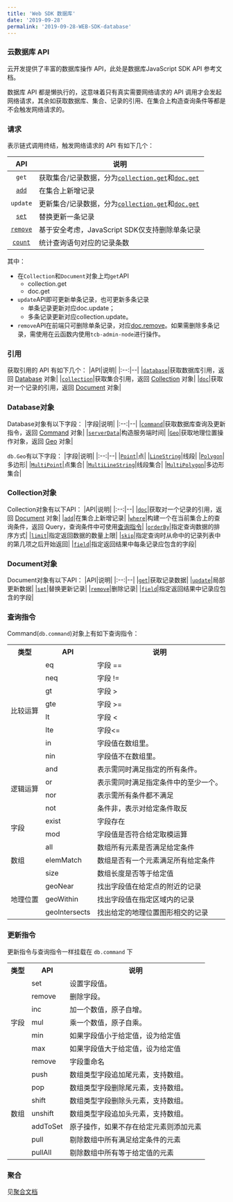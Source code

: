```yaml
---
title: 'Web SDK 数据库'
date: '2019-09-28'
permalink: '2019-09-28-WEB-SDK-database'
---
```


### 云数据库 API
云开发提供了丰富的数据库操作 API，此处是数据库JavaScript SDK API 参考文档。

数据库 API 都是懒执行的，这意味着只有真实需要网络请求的 API 调用才会发起网络请求，其余如获取数据库、集合、记录的引用、在集合上构造查询条件等都是不会触发网络请求的。

### 请求
表示链式调用终结，触发网络请求的 API 有如下几个：

|API|说明|
|:--:|--|
|`get`|获取集合/记录数据，分为[`collection.get`]()和[`doc.get`]()|
|[`add`](//)|在集合上新增记录|
|`update`|更新集合/记录数据，分为[`collection.get`]()和[`doc.get`]()|
|[`set`]()|替换更新一条记录|
|[`remove`](/2019-09-28-JS-SDK-cos-uploadfile/)|基于安全考虑，JavaScript SDK仅支持删除单条记录|
|[`count`](/2019-09-28-JS-SDK-cos-downloadfile/)|统计查询语句对应的记录条数|

其中：
- 在`Collection`和`Document`对象上均`get`API
  - collection.get
  - doc.get
- `update`API即可更新单条记录，也可更新多条记录
  - 单条记录更新对应doc.update；
  - 多条记录更新对应collection.update。
- `remove`API在前端只可删除单条记录，对应[doc.remove](/)。如果需删除多条记录，需使用在云函数内使用`tcb-admin-node`进行操作。

### 引用
获取引用的 API 有如下几个：
|API|说明|
|:--:|--|
|[`database`]()|获取数据库引用，返回 [Database]() 对象|
|[`collection`](//)|获取集合引用，返回 [Collection]() 对象|
|[`doc`]()|获取对一个记录的引用，返回 [Document]() 对象|

### Database对象
Database对象有以下字段：
|字段|说明|
|:--:|--|
|[`command`]()|获取数据库查询及更新指令，返回 [Command]() 对象|
|[`serverData`](//)|构造服务端时间|
|[`Geo`]()|获取地理位置操作对象，返回 [Geo]() 对象|

`db.Geo`有以下字段：
|字段|说明|
|:--:|--|
|[`Point`]()|点|
|[`LineString`]()|线段|
|[`Polygon`]()|多边形|
|[`MultiPoint`]()|点集合|
|[`MultiLineString`]()|线段集合|
|[`MultiPolygon`]()|多边形集合|

### Collection对象
Collection对象有以下API：
|API|说明|
|:--:|--|
|[`doc`]()|获取对一个记录的引用，返回 [Document]() 对象|
|[`add`]()|在集合上新增记录|
|[`where`]()|构建一个在当前集合上的查询条件，返回 Query，查询条件中可使用[查询指令]()|
|[`orderBy`]()|指定查询数据的排序方式|
|[`limit`]()|指定返回数据的数量上限|
|[`skip`]()|指定查询时从命中的记录列表中的第几项之后开始返回|
|[`field`]()|指定返回结果中每条记录应包含的字段|

### Document对象
Document对象有以下API：
|API|说明|
|:--:|--|
|[`get`]()|获取记录数据|
|[`update`]()|局部更新数据|
|[`set`]()|替换更新记录|
|[`remove`]()|删除记录|
|[`field`]()|指定返回结果中记录应包含的字段|

### 查询指令
Command(`db.command`)对象上有如下查询指令：
<table>
  <tr>
      <th>类型</th>
      <th>API</th>
      <th>说明</th>
  </tr>
  <tr>
      <td rowspan="8">比较运算</td>
      <td>eq</td>
      <td> 字段 ==</td>
  </tr>
  <tr>
      <td>neq</td>
      <td>字段 != </td>
  </tr>
  <tr>
      <td>gt</td>
      <td>字段 ></td>
  </tr>
  <tr>
      <td>gte</td>
      <td>字段 >= </td>
  </tr>
  <tr>
      <td>lt</td>
      <td>字段
          < </td>
  </tr>
  <tr>
      <td>lte</td>
      <td>字段<= </td>
  </tr>
  <tr>
      <td>in</td>
      <td>字段值在数组里。</td>
  </tr>
  <tr>
      <td>nin</td>
      <td>字段值不在数组里。</td>
  </tr>
  <tr>
      <td rowspan="4">逻辑运算</td>
      <td>and</td>
      <td>表示需同时满足指定的所有条件。</td>
  </tr>
  <tr>
      <td>or</td>
      <td>表示需同时满足指定条件中的至少一个。</td>
  </tr>
  <tr>
      <td>nor</td>
      <td>表示需所有条件都不满足</td>
  </tr>
  <tr>
      <td>not</td>
      <td>条件非，表示对给定条件取反</td>
  </tr>
  <tr>
      <td rowspan="2">字段</td>
      <td>exist</td>
      <td>字段存在</td>
  </tr>
  <tr>
      <td>mod</td>
      <td>字段值是否符合给定取模运算</td>
  </tr>
  <tr>
      <td rowspan="3">数组</td>
      <td>all</td>
      <td>数组所有元素是否满足给定条件</td>
  </tr>
  <tr>
      <td>elemMatch</td>
      <td>数组是否有一个元素满足所有给定条件</td>
  </tr>
  <tr>
      <td>size</td>
      <td>数组长度是否等于给定值</td>
  </tr>
  <tr>
      <td rowspan="3">地理位置</td>
      <td>geoNear</td>
      <td>找出字段值在给定点的附近的记录</td>
  </tr>
  <tr>
      <td>geoWithin</td>
      <td>找出字段值在指定区域内的记录</td>
  </tr>
  <tr>
      <td>geoIntersects</td>
      <td>找出给定的地理位置图形相交的记录</td>
  </tr>
</table>

### 更新指令
更新指令与查询指令一样挂载在 `db.command` 下

<table>
    <tr>
        <th>类型</th>
        <th>API</th>
        <th>说明</th>
    </tr>
    <tr>
        <td rowspan="7">字段</td>
        <td>set</td>
        <td>设置字段值。</td>
    </tr>
    <tr>
        <td>remove</td>
        <td>删除字段。</td>
    </tr>
    <tr>
        <td>inc</td>
        <td>加一个数值，原子自增。</td>
    </tr>
    <tr>
        <td>mul</td>
        <td>乘一个数值，原子自乘。</td>
    </tr>
    <tr>
        <td>min</td>
        <td>如果字段值小于给定值，设为给定值</td>
    </tr>
    <tr>
        <td>max</td>
        <td>如果字段值大于给定值，设为给定值</td>
    </tr>
    <tr>
        <td>remove</td>
        <td>字段重命名</td>
    </tr>
    <tr>
        <td rowspan="7">数组</td>
        <td>push</td>
        <td>数组类型字段追加尾元素，支持数组。</td>
    </tr>
    <tr>
        <td>pop</td>
        <td>数组类型字段删除尾元素，支持数组。</td>
    </tr>
    <tr>
        <td>shift</td>
        <td>数组类型字段删除头元素，支持数组。</td>
    </tr>
    <tr>
        <td>unshift</td>
        <td>数组类型字段追加头元素，支持数组。</td>
    </tr>
    <tr>
        <td>addToSet</td>
        <td>原子操作，如果不存在给定元素则添加元素</td>
    </tr>
    <tr>
        <td>pull</td>
        <td>剔除数组中所有满足给定条件的元素</td>
    </tr>
    <tr>
        <td>pullAll</td>
        <td>剔除数组中所有等于给定值的元素</td>
    </tr>
</table>

### 聚合
见[聚合文档]()